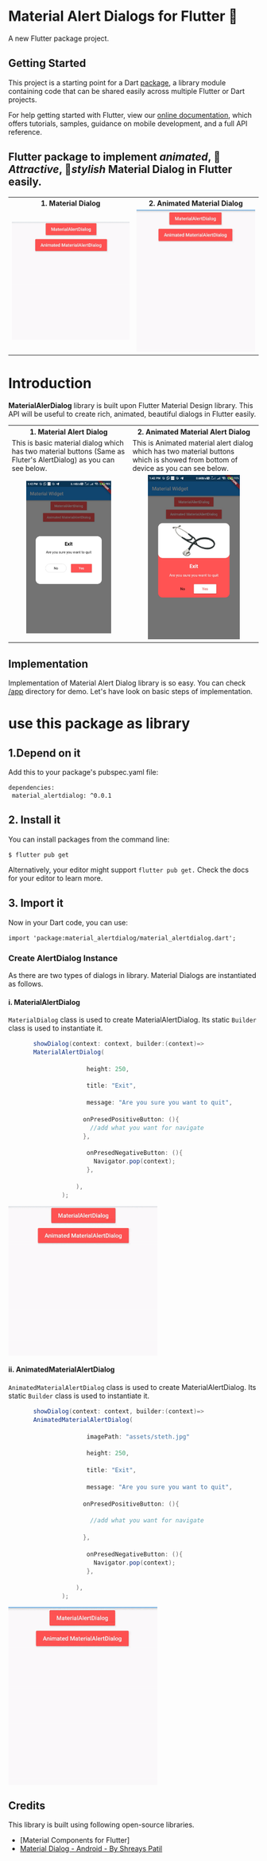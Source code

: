 # Material Alert Dialogs for Flutter 📱

A new Flutter package project.

## Getting Started

This project is a starting point for a Dart
[package](https://flutter.dev/developing-packages/),
a library module containing code that can be shared easily across
multiple Flutter or Dart projects.

For help getting started with Flutter, view our 
[online documentation](https://flutter.dev/docs), which offers tutorials, 
samples, guidance on mobile development, and a full API reference.

## Flutter package  to implement *animated*, 🥰 *Attractive*, 🎨*stylish* Material Dialog in Flutter easily.

<table style="width:100%">
  <tr>
    <th><b>1. Material Dialog<b></b></th>
    <th>2. Animated Material Dialog</th> 
  </tr>
  <tr>
    <td><img src="gifs/alert.gif"/></td>
    <td><img src="gifs/animated.gif"/></td>
  </tr>
</table>

# Introduction

**MaterialAlerDialog** library is built upon Flutter Material Design library. This API will be useful to create rich, animated, beautiful dialogs in Flutter  easily. 

<table style="width:100%">
  <tr>
    <th><b>1. Material Alert Dialog<b></b></th>
    <th>2. Animated Material Alert Dialog</th>
  </tr>
  <tr>
    <td>This is basic material dialog which has two material buttons (Same as Fluter's AlertDialog) as you can see below.</td>
    <td>This is Animated material alert  dialog which has two material buttons which is showed from bottom of device as you can see below.</td> 
  </tr>
  <tr>
    <td align="center"><img src="gifs/alert.jpg" width="75%"/></td>
    <td align="center"><img src="gifs/animated.jpg" width="75%"/></td> 
  </tr>
</table>

## Implementation
Implementation of Material Alert Dialog library is so easy. You can check [/app](/app) directory for demo. Let's have look on basic steps of implementation.

# use this package as library
## 1.Depend on it
 Add this to your package's pubspec.yaml file:
 ```
 dependencies:
  material_alertdialog: ^0.0.1
 ```
## 2. Install it
You can install packages from the command line:
```
$ flutter pub get
```
Alternatively, your editor might support `flutter pub get.` Check the docs for your editor to learn more.

## 3. Import it
Now in your Dart code, you can use:
```
import 'package:material_alertdialog/material_alertdialog.dart';
```
### Create AlertDialog Instance
As there are two types of dialogs in library. Material Dialogs are instantiated as follows.
#### i. MaterialAlertDialog
`MaterialDialog` class is used to create MaterialAlertDialog. Its static `Builder` class is used to instantiate it. 
```java
       showDialog(context: context, builder:(context)=>
       MaterialAlertDialog(

                      height: 250,

                      title: "Exit",

                      message: "Are you sure you want to quit",

                     onPresedPositiveButton: (){
                       //add what you want for navigate
                     },

                      onPresedNegativeButton: (){
                        Navigator.pop(context);
                      },

                   ),
               );
```

<img align="center" src="gifs/alert.gif" width="300"/>


#### ii. AnimatedMaterialAlertDialog
`AnimatedMaterialAlertDialog` class is used to create MaterialAlertDialog. Its static `Builder` class is used to instantiate it. 
```java
       showDialog(context: context, builder:(context)=>
       AnimatedMaterialAlertDialog(
                      
                      imagePath: "assets/steth.jpg"
                      
                      height: 250,

                      title: "Exit",

                      message: "Are you sure you want to quit",

                     onPresedPositiveButton: (){
                     
                       //add what you want for navigate
                       
                     },

                      onPresedNegativeButton: (){
                        Navigator.pop(context);
                      },

                   ),
               );
```

<img style="text_align:center" align="center" src="gifs/animated.gif" width="300"/>

## Credits
This library is built using following open-source libraries.
- [Material Components for Flutter]
- [Material Dialog - Android - By Shreays Patil](https://github.com/PatilShreyas/MaterialDialog-Android/)

